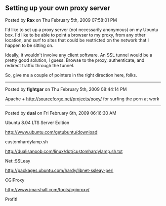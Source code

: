 ## Setting up your own proxy server
Posted by **Rax** on Thu February 5th, 2009 07:58:01 PM

I'd like to set up a proxy server (not necessarily anonymous) on my Ubuntu box. I'd like to be able to point a browser to my proxy, from any other location, and surf to sites that could be restricted on the network that I happen to be sitting on.

Ideally, it wouldn't involve any client software. An SSL tunnel would be a pretty good solution, I guess. Browse to the proxy, authenticate, and redirect traffic through the tunnel.

So, give me a couple of pointers in the right direction here, folks.

--------------------------------------------------------------------------------

Posted by **fightgar** on Thu February 5th, 2009 08:44:14 PM

Apache + <!-- m --><a class="postlink" href="http://sourceforge.net/projects/poxy/">http://sourceforge.net/projects/poxy/</a><!-- m --> for surfing the porn at work

--------------------------------------------------------------------------------

Posted by **dual** on Fri February 6th, 2009 06:16:30 AM

Ubuntu 8.04 LTS Server Edition
<!-- m --><a class="postlink" href="http://www.ubuntu.com/getubuntu/download">http://www.ubuntu.com/getubuntu/download</a><!-- m -->

customhardylamp.sh
<!-- m --><a class="postlink" href="http://dualisanoob.com/linux/dot/customhardylamp.sh.txt">http://dualisanoob.com/linux/dot/customhardylamp.sh.txt</a><!-- m -->

Net::SSLeay
<!-- m --><a class="postlink" href="http://packages.ubuntu.com/hardy/libnet-ssleay-perl">http://packages.ubuntu.com/hardy/libnet-ssleay-perl</a><!-- m -->

CGIProxy
<!-- m --><a class="postlink" href="http://www.jmarshall.com/tools/cgiproxy/">http://www.jmarshall.com/tools/cgiproxy/</a><!-- m -->

Profit!
